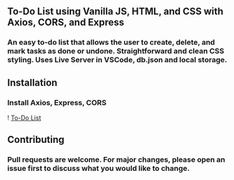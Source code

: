 ## To-Do List using Vanilla JS, HTML, and CSS with Axios, CORS, and Express

### An easy to-do list that allows the user to create, delete, and mark tasks as done or undone. Straightforward and clean CSS styling. Uses Live Server in VSCode, db.json and local storage.

## Installation

### Install Axios, Express, CORS

! [To-Do List](https://imgur.com/gallery/hbstFjy)

## Contributing

### Pull requests are welcome. For major changes, please open an issue first to discuss what you would like to change.
